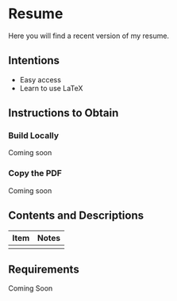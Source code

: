 # Resume

Here you will find a recent version of my resume.

## Intentions

- Easy access
- Learn to use LaTeX

## Instructions to Obtain

### Build Locally

Coming soon

### Copy the PDF

Coming soon

## Contents and Descriptions

|Item | Notes|
|:---:|:----:|
|     |      |

## Requirements

Coming Soon